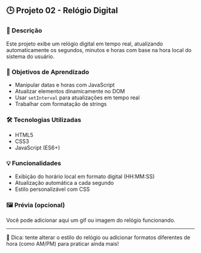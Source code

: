 ## 🕒 Projeto 02 - Relógio Digital

### 📌 Descrição

Este projeto exibe um relógio digital em tempo real, atualizando automaticamente os segundos, minutos e horas com base na hora local do sistema do usuário.

### 🎯 Objetivos de Aprendizado

- Manipular datas e horas com JavaScript
- Atualizar elementos dinamicamente no DOM
- Usar `setInterval` para atualizações em tempo real
- Trabalhar com formatação de strings

### 🛠️ Tecnologias Utilizadas

- HTML5
- CSS3
- JavaScript (ES6+)

### 💡 Funcionalidades

- Exibição do horário local em formato digital (HH:MM:SS)
- Atualização automática a cada segundo
- Estilo personalizável com CSS

### 🖼️ Prévia (opcional)

Você pode adicionar aqui um gif ou imagem do relógio funcionando.

---

🧠 Dica: tente alterar o estilo do relógio ou adicionar formatos diferentes de hora (como AM/PM) para praticar ainda mais!
